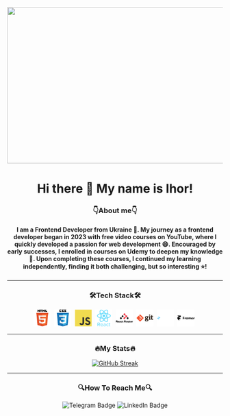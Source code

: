 <div align="center" id="header"">
  <img width="647px" height="365px" src="https://media1.tenor.com/m/P7hCyZlzDH4AAAAC/wink-anime.gif" width="100"/>
  
#  Hi there 👋 My name is Ihor!

</div>

<div align="center" id="about">
  
### :point_down:About me:point_down:
  
#### I am a Frontend Developer from Ukraine :sparkling_heart:. My journey as a frontend developer began in 2023 with free video courses on YouTube, where I quickly developed a passion for web development :smile:. Encouraged by early successes, I enrolled in courses on Udemy to deepen my knowledge   :rocket:. Upon completing these courses, I continued my learning independently, finding it both challenging, but so interesting :star:!

</div>

---

<div align="center" id="tech">
  
### :hammer_and_wrench:Tech Stack:hammer_and_wrench:

  <div>
    <img src="https://github.com/devicons/devicon/blob/master/icons/html5/html5-original-wordmark.svg" alt="HTML5" title="HTML" width="40" height="40"/>&nbsp;
    <img src="https://github.com/devicons/devicon/blob/master/icons/css3/css3-original-wordmark.svg" alt="CSS3" title="CSS" width="40" height="40"/>&nbsp;
    <img src="https://github.com/devicons/devicon/blob/master/icons/javascript/javascript-original.svg" alt="JavaScript" title="JavaScript" width="40" height="40"/>&nbsp;
    <img src="https://github.com/devicons/devicon/blob/master/icons/react/react-original-wordmark.svg" alt="React" title="React" width="40" height="40"/>&nbsp;
    <img src="https://github.com/devicons/devicon/blob/master/icons/reactrouter/reactrouter-original-wordmark.svg" alt="React Router" title="React Router" width="40" height="40"/>&nbsp;
    <img src="https://github.com/devicons/devicon/blob/master/icons/git/git-original-wordmark.svg" alt="Git" title="Git" width="40" height="40"/>&nbsp;
    <img src="https://github.com/devicons/devicon/blob/master/icons/tailwindcss/tailwindcss-original-wordmark.svg" alt="Tailwindcss" title="Tailwindcss" width="40" height="40"/>&nbsp;
    <img src="https://github.com/devicons/devicon/blob/master/icons/framermotion/framermotion-original-wordmark.svg" alt="FramerMotion" title="FramerMotion" width="40" height="40"/>&nbsp;
  </div>
</div>

---

<div align="center">
  
### :fire:My Stats:fire:
  
  [![GitHub Streak](https://github-readme-streak-stats.herokuapp.com/?user=IhorYavorskyiUkraine&theme=dark)](https://git.io/streak-stats)
  
</div>

---

<div align="center">
  
### :mag:How To Reach Me:mag:

<div align="center">
  <img src="https://img.shields.io/badge/TELEGRAM-blue?logo=telegram&logoColor=white&link=https%3A%2F%2Ft.me%2Fpazhiloypumpinator" alt="Telegram Badge"/>
  <img src="https://img.shields.io/badge/LINKEDIN-blue?logo=linkedin&logoColor=white&link=https%3A%2F%2Ft.me%2Fpazhiloypumpinator" alt="LinkedIn Badge"/>
</div>
